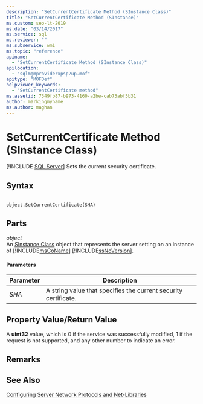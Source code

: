 ```yaml
---
description: "SetCurrentCertificate Method (SInstance Class)"
title: "SetCurrentCertificate Method (SInstance)"
ms.custom: seo-lt-2019
ms.date: "03/14/2017"
ms.service: sql
ms.reviewer: ""
ms.subservice: wmi
ms.topic: "reference"
apiname: 
  - "SetCurrentCertificate Method (SInstance Class)"
apilocation: 
  - "sqlmgmproviderxpsp2up.mof"
apitype: "MOFDef"
helpviewer_keywords: 
  - "SetCurrentCertificate method"
ms.assetid: 7349fb87-b973-4160-a2be-cab73abf5b31
author: markingmyname
ms.author: maghan
---
```

# SetCurrentCertificate Method (SInstance Class)
[!INCLUDE [SQL Server](../../../includes/applies-to-version/sqlserver.md)]
  Sets the current security certificate.  
  
## Syntax  
  
```  
  
object.SetCurrentCertificate(SHA)  
```  
  
## Parts  
 *object*  
 An [SInstance Class](../../../relational-databases/wmi-provider-configuration-classes/sinstance-class/sinstance-class.md) object that represents the server setting on an instance of [!INCLUDE[msCoName](../../../includes/msconame-md.md)] [!INCLUDE[ssNoVersion](../../../includes/ssnoversion-md.md)].  
  
#### Parameters  
  
|Parameter|Description|  
|---------------|-----------------|  
|*SHA*|A string value that specifies the current security certificate.|  
  
## Property Value/Return Value  
 A **uint32** value, which is 0 if the service was successfully modified, 1 if the request is not supported, and any other number to indicate an error.  
  
## Remarks  
  
## See Also  
 [Configuring Server Network Protocols and Net-Libraries](https://msdn.microsoft.com/library/ms177485\(v=sql.100\).aspx)  
  
  
